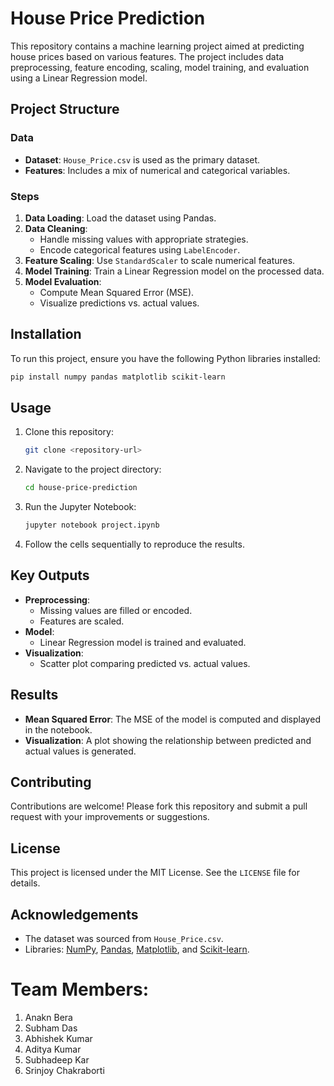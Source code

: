 # House Price Prediction

This repository contains a machine learning project aimed at predicting house prices based on various features. The project includes data preprocessing, feature encoding, scaling, model training, and evaluation using a Linear Regression model.

## Project Structure

### Data
- **Dataset**: `House_Price.csv` is used as the primary dataset.
- **Features**: Includes a mix of numerical and categorical variables.

### Steps
1. **Data Loading**: Load the dataset using Pandas.
2. **Data Cleaning**:
   - Handle missing values with appropriate strategies.
   - Encode categorical features using `LabelEncoder`.
3. **Feature Scaling**: Use `StandardScaler` to scale numerical features.
4. **Model Training**: Train a Linear Regression model on the processed data.
5. **Model Evaluation**:
   - Compute Mean Squared Error (MSE).
   - Visualize predictions vs. actual values.

## Installation

To run this project, ensure you have the following Python libraries installed:

```bash
pip install numpy pandas matplotlib scikit-learn
```

## Usage

1. Clone this repository:
   ```bash
   git clone <repository-url>
   ```

2. Navigate to the project directory:
   ```bash
   cd house-price-prediction
   ```

3. Run the Jupyter Notebook:
   ```bash
   jupyter notebook project.ipynb
   ```

4. Follow the cells sequentially to reproduce the results.

## Key Outputs

- **Preprocessing**:
  - Missing values are filled or encoded.
  - Features are scaled.
- **Model**:
  - Linear Regression model is trained and evaluated.
- **Visualization**:
  - Scatter plot comparing predicted vs. actual values.

## Results

- **Mean Squared Error**: The MSE of the model is computed and displayed in the notebook.
- **Visualization**: A plot showing the relationship between predicted and actual values is generated.

## Contributing

Contributions are welcome! Please fork this repository and submit a pull request with your improvements or suggestions.

## License

This project is licensed under the MIT License. See the `LICENSE` file for details.

## Acknowledgements

- The dataset was sourced from `House_Price.csv`.
- Libraries: [NumPy](https://numpy.org/), [Pandas](https://pandas.pydata.org/), [Matplotlib](https://matplotlib.org/), and [Scikit-learn](https://scikit-learn.org/).

# Team Members:
1. Anakn Bera
2. Subham Das
3. Abhishek Kumar
4. Aditya Kumar
5. Subhadeep Kar
6. Srinjoy Chakraborti
